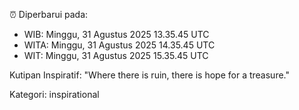 ⏰ Diperbarui pada:
- WIB: Minggu, 31 Agustus 2025 13.35.45 UTC
- WITA: Minggu, 31 Agustus 2025 14.35.45 UTC
- WIT: Minggu, 31 Agustus 2025 15.35.45 UTC

Kutipan Inspiratif:
"Where there is ruin, there is hope for a treasure."


Kategori: inspirational

